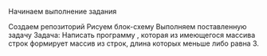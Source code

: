 Начинаем выполнение задания

Создаем репозиторий
Рисуем блок-схему
Выполняем поставленную задачу
Задача: Написать программу , которая из имеющегося массива строк формирует массив из строк,
длина которых меньше либо равна 3.